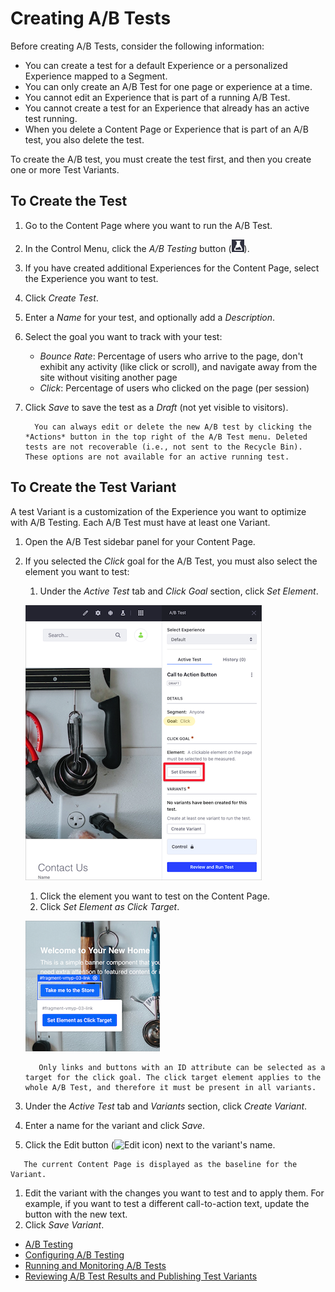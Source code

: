 # Creating A/B Tests

Before creating A/B Tests, consider the following information:	

- You can create a test for a default Experience or a personalized Experience mapped to a Segment.
- You can only create an A/B Test for one page or experience at a time.
- You cannot edit an Experience that is part of a running A/B Test.
- You cannot create a test for an Experience that already has an active test running.	
- When you delete a Content Page or Experience that is part of an A/B test, you also delete the test.	

To create the A/B test, you must create the test first, and then you create one or more Test Variants.

## To Create the Test

1. Go to the Content Page where you want to run the A/B Test.
1. In the Control Menu, click the *A/B Testing* button (![A/B Test icon](../../../images/icon-ab-testing.png)).
1. If you have created additional Experiences for the Content Page, select the Experience you want to test.
1. Click *Create Test*.
1. Enter a *Name* for your test, and optionally add a *Description*.
1. Select the goal you want to track with your test:

   - *Bounce Rate*: Percentage of users who arrive to the page, don't exhibit any activity (like click or scroll), and navigate away from the site without visiting another page
   - *Click*: Percentage of users who clicked on the page (per session)

1. Click *Save* to save the test as a *Draft* (not yet visible to visitors).

    ```note::
      You can always edit or delete the new A/B test by clicking the *Actions* button in the top right of the A/B Test menu. Deleted tests are not recoverable (i.e., not sent to the Recycle Bin). These options are not available for an active running test.
    ```

## To Create the Test Variant

A test Variant is a customization of the Experience you want to optimize with A/B Testing. Each A/B Test must have at least one Variant.

1. Open the A/B Test sidebar panel for your Content Page.
1. If you selected the *Click* goal for the A/B Test, you must also select the element you want to test:
    1. Under the *Active Test* tab and *Click Goal* section, click *Set Element*.

    ![Click the Set Element to configure the element for your test](./creating-ab-tests/images/03.png)

    1. Click the element you want to test on the Content Page.
    1. Click *Set Element as Click Target*.

    ![Click the Set Element as Click Target button to select it.](./creating-ab-tests/images/01.png)

    ```note::
       Only links and buttons with an ID attribute can be selected as a target for the click goal. The click target element applies to the whole A/B Test, and therefore it must be present in all variants.
    ```

1. Under the *Active Test* tab and *Variants* section, click *Create Variant*.
1. Enter a name for the variant and click *Save*.
1. Click the Edit button (![Edit icon](../../../images/icon-edit.png)) next to the variant's name.

```note::
   The current Content Page is displayed as the baseline for the Variant.
```

1. Edit the variant with the changes you want to test and  to apply them. For example, if you want to test a different call-to-action text, update the button with the new text.
1. Click *Save Variant*.

* [A/B Testing](./ab-testing.md)
* [Configuring A/B Testing](./configuring-ab-testing.md)
* [Running and Monitoring A/B Tests](./running-and-monitoring-ab-tests)
* [Reviewing A/B Test Results and Publishing Test Variants](./reviewing-ab-test-results-and-publishing-test-variants.md)